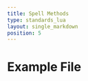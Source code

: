 ```yaml
---
title: Spell Methods
type: standards_lua
layout: single_markdown
position: 5
---
```


# Example File
